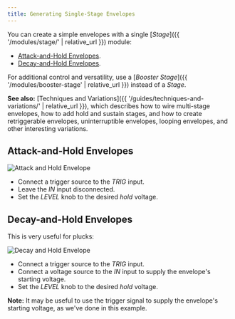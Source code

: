 ```yaml
---
title: Generating Single-Stage Envelopes
---
```


You can create a simple envelopes
with a single
[_Stage_]({{ '/modules/stage/' | relative_url }})
module:

- [Attack-and-Hold Envelopes](#ah).
- [Decay-and-Hold Envelopes](#dh).


For additional control and versatility,
use a
[_Booster Stage_]({{ '/modules/booster-stage' | relative_url }})
instead of a _Stage_.

**See also:**
[Techniques and Variations]({{ '/guides/techniques-and-variations/' | relative_url }}),
which describes
how to wire multi-stage envelopes,
how to add hold and sustain stages,
and how to create
retriggerable envelopes,
uninterruptible envelopes,
looping envelopes,
and other interesting variations.

## <span id="ah">Attack-and-Hold</span> Envelopes

<img class="envelope" src="ah.png" alt="Attack and Hold Envelope" />

- Connect a trigger source to the *TRIG* input.
- Leave the *IN* input disconnected.
- Set the _LEVEL_ knob to the desired _hold_ voltage.

## <span id="dh">Decay-and-Hold</span> Envelopes

This is very useful for plucks:

<img class="envelope" src="dh.png" alt="Decay and Hold Envelope" />

- Connect a trigger source to the *TRIG* input.
- Connect a voltage source to the _IN_ input
    to supply the envelope's starting voltage.
- Set the _LEVEL_ knob to the desired _hold_ voltage.

**Note:**
It may be useful to use the trigger signal
to supply the envelope's starting voltage,
as we've done in this example.

